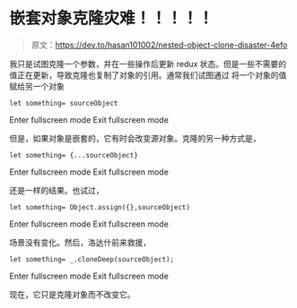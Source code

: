 # 嵌套对象克隆灾难！！！！！

> 原文：<https://dev.to/hasan101002/nested-object-clone-disaster-4efo>

我只是试图克隆一个参数，并在一些操作后更新 redux 状态。但是一些不需要的值正在更新，导致克隆也复制了对象的引用。通常我们试图通过
将一个对象的值赋给另一个对象

```
let something= sourceObject 
```

Enter fullscreen mode Exit fullscreen mode

但是，如果对象是嵌套的，它有时会改变源对象。克隆的另一种方式是，

```
let something= {...sourceObject} 
```

Enter fullscreen mode Exit fullscreen mode

还是一样的结果。也试过，

```
let something= Object.assign({},sourceObject) 
```

Enter fullscreen mode Exit fullscreen mode

场景没有变化。然后，洛达什前来救援，

```
let something= _.cloneDeep(sourceObject); 
```

Enter fullscreen mode Exit fullscreen mode

现在，它只是克隆对象而不改变它。